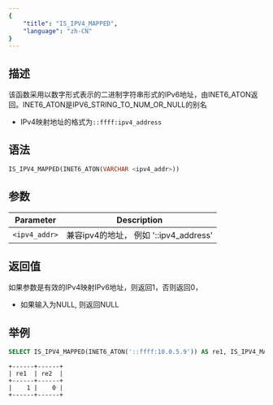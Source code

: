```yaml
---
{
    "title": "IS_IPV4_MAPPED",
    "language": "zh-CN"
}
---
```


<!-- 
Licensed to the Apache Software Foundation (ASF) under one
or more contributor license agreements.  See the NOTICE file
distributed with this work for additional information
regarding copyright ownership.  The ASF licenses this file
to you under the Apache License, Version 2.0 (the
"License"); you may not use this file except in compliance
with the License.  You may obtain a copy of the License at
  http://www.apache.org/licenses/LICENSE-2.0
Unless required by applicable law or agreed to in writing,
software distributed under the License is distributed on an
"AS IS" BASIS, WITHOUT WARRANTIES OR CONDITIONS OF ANY
KIND, either express or implied.  See the License for the
specific language governing permissions and limitations
under the License.
-->

## 描述
该函数采用以数字形式表示的二进制字符串形式的lPv6地址，由INET6_ATON返回。INET6_ATON是IPV6_STRING_TO_NUM_OR_NULL的别名
- IPv4映射地址的格式为`::ffff:ipv4_address`

## 语法
```sql
IS_IPV4_MAPPED(INET6_ATON(VARCHAR <ipv4_addr>))
```

## 参数
| Parameter | Description                                      |
|-----------|--------------------------------------------------|
| `<ipv4_addr>`      | 兼容ipv4的地址， 例如 '::ipv4_address'   |


## 返回值
如果参数是有效的IPv4映射IPv6地址，则返回1，否则返回0，
- 如果输入为NULL, 则返回NULL


## 举例
```sql
SELECT IS_IPV4_MAPPED(INET6_ATON('::ffff:10.0.5.9')) AS re1, IS_IPV4_MAPPED(INET6_ATON('::10.0.5.9')) AS re2;
```
```text
+------+------+
| re1  | re2  |
+------+------+
|    1 |    0 |
+------+------+
```
